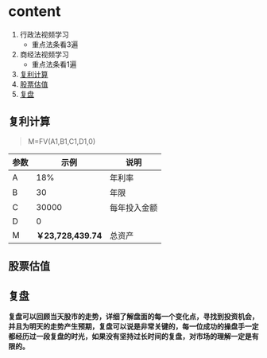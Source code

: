 # content

1. 行政法视频学习
   - 重点法条看3遍
2. 商经法视频学习
   - 重点法条看1遍
3. [复利计算](#复利计算)
4. [股票估值](#股票估值)
5. [复盘](#复盘)

## 复利计算

> M=FV(A1,B1,C1,D1,0)  

参数|示例|说明
-|-|-
A|18%|年利率
B|30|年限
C|30000|每年投入金额
D|0|
M|**￥23,728,439.74**|总资产

## 股票估值



## 复盘

**复盘可以回顾当天股市的走势，详细了解盘面的每一个变化点，寻找到投资机会，并且为明天的走势产生预期，复盘可以说是非常关键的，每一位成功的操盘手一定都经历过一段复盘的时光，如果没有坚持过长时间的复盘，对市场的理解一定是有限的。**





